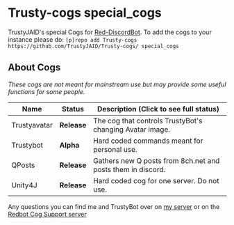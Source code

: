 # Trusty-cogs special_cogs
TrustyJAID's special Cogs for  [Red-DiscordBot](https://github.com/Cog-Creators/Red-DiscordBot/tree/V3/develop).
To add the cogs to your instance please do: `[p]repo add Trusty-cogs https://github.com/TrustyJAID/Trusty-cogs/ special_cogs`

## About Cogs

*These cogs are not meant for mainstream use but may provide some useful functions for some people.*

| Name | Status | Description (Click to see full status)
| --- | --- | --- |
| Trustyavatar | **Release** | The cog that controls TrustyBot's changing Avatar image. |
| Trustybot | **Alpha** | Hard coded commands meant for personal use. |
| QPosts | **Release** | Gathers new Q posts from 8ch.net and posts them in discord. |
| Unity4J | **Release** | Hard coded cog for one server. Do not use. |

Any questions you can find me and TrustyBot over on [my server](https://discord.gg/wVVrqej) or on the [Redbot Cog Support server](https://discord.gg/GET4DVk)
